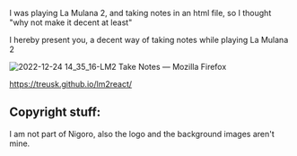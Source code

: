 I was playing La Mulana 2, and taking notes in an html file, so I thought "why not make it decent at least"

I hereby present you, a decent way of taking notes while playing La Mulana 2

![2022-12-24 14_35_16-LM2 Take Notes — Mozilla Firefox](https://user-images.githubusercontent.com/47334597/209446228-66bf9ecf-f811-40bd-b54e-871f5f0ce21e.png)

https://treusk.github.io/lm2react/

## Copyright stuff:
I am not part of Nigoro, also the logo and the background images aren't mine.
